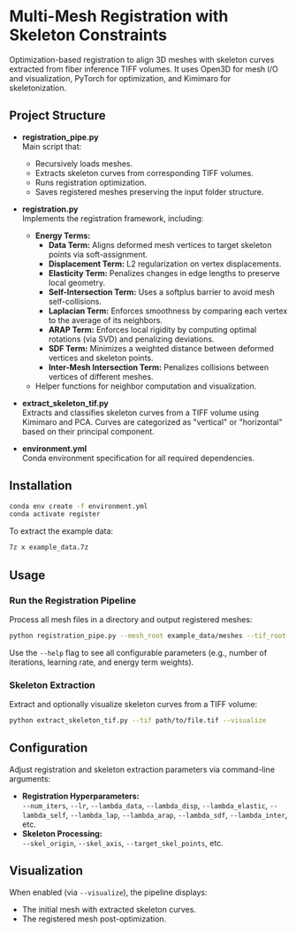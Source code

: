 # Multi-Mesh Registration with Skeleton Constraints

Optimization-based registration to align 3D meshes with skeleton curves extracted from fiber inference TIFF volumes. It uses Open3D for mesh I/O and visualization, PyTorch for optimization, and Kimimaro for skeletonization.

## Project Structure

- **registration_pipe.py**  
  Main script that:
  - Recursively loads meshes.
  - Extracts skeleton curves from corresponding TIFF volumes.
  - Runs registration optimization.
  - Saves registered meshes preserving the input folder structure.

- **registration.py**  
  Implements the registration framework, including:
  - **Energy Terms:**
    - **Data Term:** Aligns deformed mesh vertices to target skeleton points via soft-assignment.
    - **Displacement Term:** L2 regularization on vertex displacements.
    - **Elasticity Term:** Penalizes changes in edge lengths to preserve local geometry.
    - **Self-Intersection Term:** Uses a softplus barrier to avoid mesh self-collisions.
    - **Laplacian Term:** Enforces smoothness by comparing each vertex to the average of its neighbors.
    - **ARAP Term:** Enforces local rigidity by computing optimal rotations (via SVD) and penalizing deviations.
    - **SDF Term:** Minimizes a weighted distance between deformed vertices and skeleton points.
    - **Inter-Mesh Intersection Term:** Penalizes collisions between vertices of different meshes.
  - Helper functions for neighbor computation and visualization.

- **extract_skeleton_tif.py**  
  Extracts and classifies skeleton curves from a TIFF volume using Kimimaro and PCA. Curves are categorized as "vertical" or "horizontal" based on their principal component.

- **environment.yml**  
  Conda environment specification for all required dependencies.

## Installation

```bash
conda env create -f environment.yml
conda activate register
```

To extract the example data:
```bash
7z x example_data.7z
```
## Usage

### Run the Registration Pipeline

Process all mesh files in a directory and output registered meshes:
```bash
python registration_pipe.py --mesh_root example_data/meshes --tif_root example_data/tifs --cube_label_root example_data/labels --output_root registered-meshes
```

Use the `--help` flag to see all configurable parameters (e.g., number of iterations, learning rate, and energy term weights).

### Skeleton Extraction

Extract and optionally visualize skeleton curves from a TIFF volume:
```bash
python extract_skeleton_tif.py --tif path/to/file.tif --visualize
```

## Configuration

Adjust registration and skeleton extraction parameters via command-line arguments:
- **Registration Hyperparameters:**  
  `--num_iters`, `--lr`, `--lambda_data`, `--lambda_disp`, `--lambda_elastic`, `--lambda_self`, `--lambda_lap`, `--lambda_arap`, `--lambda_sdf`, `--lambda_inter`, etc.
- **Skeleton Processing:**  
  `--skel_origin`, `--skel_axis`, `--target_skel_points`, etc.

## Visualization

When enabled (via `--visualize`), the pipeline displays:
- The initial mesh with extracted skeleton curves.
- The registered mesh post-optimization.
